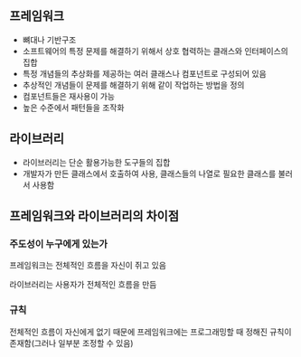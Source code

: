 ## 프레임워크

- 뼈대나 기반구조
- 소프트웨어의 특정 문제를 해결하기 위해서 상호 협력하는 클래스와 인터페이스의 집합
- 특정 개념들의 추상화를 제공하는 여러 클래스나 컴포넌트로 구성되어 있음
- 추상적인 개념들이 문제를 해결하기 위해 같이 작업하는 방법을 정의
- 컴포넌트들은 재사용이 가능
- 높은 수준에서 패턴들을 조작화

## **라이브러리**

- 라이브러리는 단순 활용가능한 도구들의 집합
- 개발자가 만든 클래스에서 호출하여 사용, 클래스들의 나열로 필요한 클래스를 불러서 사용함

## **프레임워크와 라이브러리의 차이점**

### 주도성이 누구에게 있는가

프레임워크는 전체적인 흐름을 자신이 쥐고 있음

라이브러리는 사용자가 전체적인 흐름을 만듬

### 규칙

전체적인 흐름이 자신에게 없기 때문에 프레임워크에는 프로그래밍할 때 정해진 규칙이 존재함(그러나 일부분 조정할 수 있음)